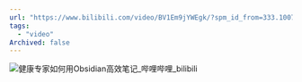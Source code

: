 ```yaml
---
url: "https://www.bilibili.com/video/BV1Em9jYWEgk/?spm_id_from=333.1007.tianma.1-1-1.click&vd_source=06168f390bae49c4867767c52a20e87c"
tags:
  - "video"
Archived: false
---
```

![健康专家如何用Obsidian高效笔记_哔哩哔哩_bilibili](https://www.bilibili.com/video/BV1Em9jYWEgk/?spm_id_from=333.1007.tianma.1-1-1.click&vd_source=06168f390bae49c4867767c52a20e87c)

